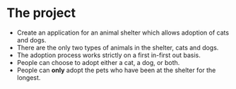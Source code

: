# The project

* Create an application for an animal shelter which allows adoption of cats and dogs.
* There are the only two types of animals in the shelter, cats and dogs.
* The adoption process works strictly on a first in-first out basis.
* People can choose to adopt either a cat, a dog, or both.
* People can **only** adopt the pets who have been at the shelter for the longest.
